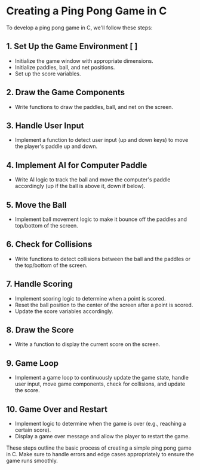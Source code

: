 # Creating a Ping Pong Game in C

To develop a ping pong game in C, we'll follow these steps:

## 1. Set Up the Game Environment [ ] 

- Initialize the game window with appropriate dimensions.
- Initialize paddles, ball, and net positions.
- Set up the score variables.

## 2. Draw the Game Components

- Write functions to draw the paddles, ball, and net on the screen.

## 3. Handle User Input

- Implement a function to detect user input (up and down keys) to move the player's paddle up and down.

## 4. Implement AI for Computer Paddle

- Write AI logic to track the ball and move the computer's paddle accordingly (up if the ball is above it, down if below).

## 5. Move the Ball

- Implement ball movement logic to make it bounce off the paddles and top/bottom of the screen.

## 6. Check for Collisions

- Write functions to detect collisions between the ball and the paddles or the top/bottom of the screen.

## 7. Handle Scoring

- Implement scoring logic to determine when a point is scored.
- Reset the ball position to the center of the screen after a point is scored.
- Update the score variables accordingly.

## 8. Draw the Score

- Write a function to display the current score on the screen.

## 9. Game Loop

- Implement a game loop to continuously update the game state, handle user input, move game components, check for collisions, and update the score.

## 10. Game Over and Restart

- Implement logic to determine when the game is over (e.g., reaching a certain score).
- Display a game over message and allow the player to restart the game.

These steps outline the basic process of creating a simple ping pong game in C. Make sure to handle errors and edge cases appropriately to ensure the game runs smoothly.




